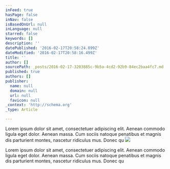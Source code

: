 ```yaml
---
inFeed: true
hasPage: false
inNav: false
isBasedOnUrl: null
inLanguage: null
starred: false
keywords: []
description: ''
datePublished: '2016-02-17T20:58:24.899Z'
dateModified: '2016-02-17T20:58:16.499Z'
title: ''
author: []
sourcePath: _posts/2016-02-17-3203885c-9b5a-4cd2-92b9-84ec2baa4fc7.md
published: true
authors: []
publisher:
  name: null
  domain: null
  url: null
  favicon: null
_context: 'http://schema.org'
_type: Article

---
```

Lorem ipsum dolor sit amet, consectetuer adipiscing elit. Aenean commodo ligula eget dolor. Aenean massa. Cum sociis natoque penatibus et magnis dis parturient montes, nascetur ridiculus mus. Donec qu
![](https://the-grid-user-content.s3-us-west-2.amazonaws.com/83ae6c16-0fb0-4eff-8331-634ab3f6c705.jpg)

Lorem ipsum dolor sit amet, consectetuer adipiscing elit. Aenean commodo ligula eget dolor. Aenean massa. Cum sociis natoque penatibus et magnis dis parturient montes, nascetur ridiculus mus. Donec qu